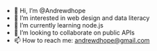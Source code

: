- 👋 Hi, I’m @Andrewdhope
- 👀 I’m interested in web design and data literacy
- 🌱 I’m currently learning node.js
- 💞️ I’m looking to collaborate on public APIs
- 📫 How to reach me: andrewdhope@gmail.com

<!---
Andrewdhope/Andrewdhope is a ✨ special ✨ repository because its `README.md` (this file) appears on your GitHub profile.
You can click the Preview link to take a look at your changes.
--->

